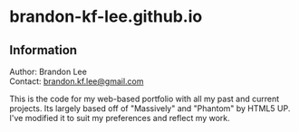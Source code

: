 # brandon-kf-lee.github.io

## Information
Author: Brandon Lee\
Contact: brandon.kf.lee@gmail.com

This is the code for my web-based portfolio with all my past and current projects. Its largely based off of "Massively" and "Phantom" by HTML5 UP. I've modified it to suit my preferences and reflect my work.